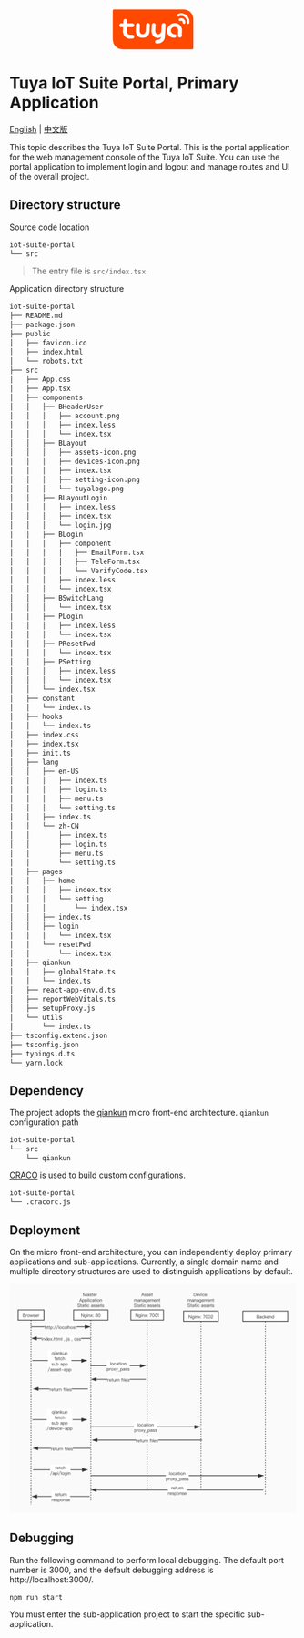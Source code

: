 <center><p align="center"><img src="./tuya_logo.png" width="28%" height="28%" /></p></center>

Tuya IoT Suite Portal, Primary Application
===

[English](README.md) | [中文版](README_zh.md)

This topic describes the Tuya IoT Suite Portal. This is the portal application for the web management console of the Tuya IoT Suite.
You can use the portal application to implement login and logout and manage routes and UI of the overall project.

## Directory structure

Source code location
```
iot-suite-portal
└── src
```

> The entry file is `src/index.tsx`.

Application directory structure
```
iot-suite-portal
├── README.md
├── package.json
├── public
│   ├── favicon.ico
│   ├── index.html
│   └── robots.txt
├── src
│   ├── App.css
│   ├── App.tsx
│   ├── components
│   │   ├── BHeaderUser
│   │   │   ├── account.png
│   │   │   ├── index.less
│   │   │   └── index.tsx
│   │   ├── BLayout
│   │   │   ├── assets-icon.png
│   │   │   ├── devices-icon.png
│   │   │   ├── index.tsx
│   │   │   ├── setting-icon.png
│   │   │   └── tuyalogo.png
│   │   ├── BLayoutLogin
│   │   │   ├── index.less
│   │   │   ├── index.tsx
│   │   │   └── login.jpg
│   │   ├── BLogin
│   │   │   ├── component
│   │   │   │   ├── EmailForm.tsx
│   │   │   │   ├── TeleForm.tsx
│   │   │   │   └── VerifyCode.tsx
│   │   │   ├── index.less
│   │   │   └── index.tsx
│   │   ├── BSwitchLang
│   │   │   └── index.tsx
│   │   ├── PLogin
│   │   │   ├── index.less
│   │   │   └── index.tsx
│   │   ├── PResetPwd
│   │   │   └── index.tsx
│   │   ├── PSetting
│   │   │   ├── index.less
│   │   │   └── index.tsx
│   │   └── index.tsx
│   ├── constant
│   │   └── index.ts
│   ├── hooks
│   │   └── index.ts
│   ├── index.css
│   ├── index.tsx
│   ├── init.ts
│   ├── lang
│   │   ├── en-US
│   │   │   ├── index.ts
│   │   │   ├── login.ts
│   │   │   ├── menu.ts
│   │   │   └── setting.ts
│   │   ├── index.ts
│   │   └── zh-CN
│   │       ├── index.ts
│   │       ├── login.ts
│   │       ├── menu.ts
│   │       └── setting.ts
│   ├── pages
│   │   ├── home
│   │   │   ├── index.tsx
│   │   │   └── setting
│   │   │       └── index.tsx
│   │   ├── index.ts
│   │   ├── login
│   │   │   └── index.tsx
│   │   └── resetPwd
│   │       └── index.tsx
│   ├── qiankun
│   │   ├── globalState.ts
│   │   └── index.ts
│   ├── react-app-env.d.ts
│   ├── reportWebVitals.ts
│   ├── setupProxy.js
│   └── utils
│       └── index.ts
├── tsconfig.extend.json
├── tsconfig.json
├── typings.d.ts
└── yarn.lock
```

## Dependency

The project adopts the [qiankun](https://qiankun.umijs.org/) micro front-end architecture.
`qiankun` configuration path
```
iot-suite-portal
└── src
    └── qiankun
```

[CRACO](https://github.com/gsoft-inc/craco) is used to build custom configurations.
```
iot-suite-portal
└── .cracorc.js
```

## Deployment

On the micro front-end architecture, you can independently deploy primary applications and sub-applications. Currently, a single domain name and multiple directory structures are used to distinguish applications by default.

![network](./frontend-network.jpg)


## Debugging

Run the following command to perform local debugging. The default port number is 3000, and the default debugging address is http://localhost:3000/.

```
npm run start
```

You must enter the sub-application project to start the specific sub-application.
